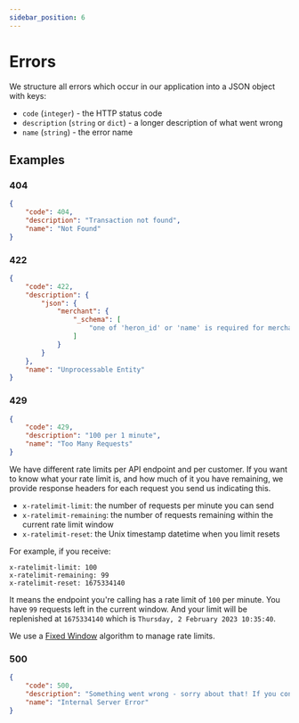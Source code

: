 ```yaml
---
sidebar_position: 6
---
```


# Errors

We structure all errors which occur in our application into a JSON object with keys:

* `code` (`integer`) - the HTTP status code
* `description` (`string` or `dict`) - a longer description of what went wrong
* `name` (`string`) - the error name

## Examples

### 404

```json
{
    "code": 404,
    "description": "Transaction not found",
    "name": "Not Found"
}
```

### 422

```json
{
    "code": 422,
    "description": {
        "json": {
            "merchant": {
                "_schema": [
                    "one of 'heron_id' or 'name' is required for merchant feedback"
                ]
            }
        }
    },
    "name": "Unprocessable Entity"
}
```

### 429

```json
{
    "code": 429,
    "description": "100 per 1 minute",
    "name": "Too Many Requests"
}
```

We have different rate limits per API endpoint and per customer. If you want to
know what your rate limit is, and how much of it you have remaining, we provide
response headers for each request you send us indicating this.

* `x-ratelimit-limit`: the number of requests per minute you can send
* `x-ratelimit-remaining`: the number of requests remaining within the current rate limit window
* `x-ratelimit-reset`: the Unix timestamp datetime when you limit resets

For example, if you receive:

```
x-ratelimit-limit: 100
x-ratelimit-remaining: 99
x-ratelimit-reset: 1675334140
```

It means the endpoint you're calling has a rate limit of `100` per minute. You
have `99` requests left in the current window. And your limit will be
replenished at `1675334140` which is `Thursday, 2 February 2023 10:35:40`.

We use a [Fixed Window](https://flask-limiter.readthedocs.io/en/stable/strategies.html#fixed-window)
algorithm to manage rate limits.


### 500

```json
{
    "code": 500,
    "description": "Something went wrong - sorry about that! If you continue having issues please email help@herondata.io",
    "name": "Internal Server Error"
}
```
